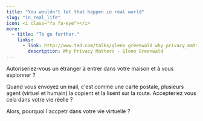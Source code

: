 ```yaml
---
title: "You wouldn't let that happen in real world"
slug: "in_real_life"
icon: <i class="fa fa-eye"></i>
more:
  - title: "To go further."
    links:
      - link: http://www.ted.com/talks/glenn_greenwald_why_privacy_matter
        description: Why Privacy Matters - Glenn Greenwald
---
```



Autoriseriez-vous un étranger à entrer dans votre maison et à vous espionner ?

Quand vous envoyez un mail, c'est comme une carte postale, plusieurs agent (virtuel et humain) la copient et la lisent sur la route. Accepteriez vous cela dans votre vie réelle ?

Alors, pourquoi l'accpetr dans votre vie virtuelle ?

